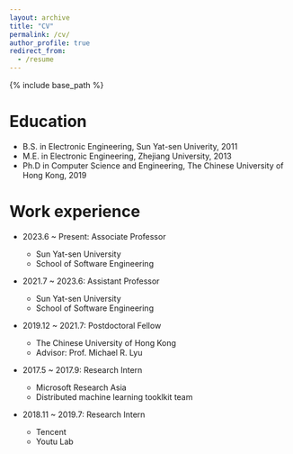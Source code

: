 ```yaml
---
layout: archive
title: "CV"
permalink: /cv/
author_profile: true
redirect_from:
  - /resume
---
```


{% include base_path %}

Education
======
* B.S. in Electronic Engineering, Sun Yat-sen Univerity, 2011
* M.E. in Electronic Engineering, Zhejiang University, 2013
* Ph.D in Computer Science and Engineering, The Chinese University of Hong Kong, 2019

Work experience
======
* 2023.6 ~ Present: Associate Professor
  * Sun Yat-sen University
  * School of Software Engineering
* 2021.7 ~ 2023.6: Assistant Professor 
  * Sun Yat-sen University
  * School of Software Engineering

* 2019.12 ~ 2021.7: Postdoctoral Fellow
  * The Chinese University of Hong Kong
  * Advisor: Prof. Michael R. Lyu

* 2017.5 ~ 2017.9: Research Intern
  * Microsoft Research Asia
  * Distributed machine learning tooklkit team

* 2018.11 ~ 2019.7: Research Intern
  * Tencent
  * Youtu Lab
  

